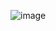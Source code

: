![image](https://github.com/EdebaliErman/kodluyoruz-redux-09/assets/105870243/007a03a7-4729-4f1c-90c3-0821fb4dbf32)
